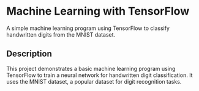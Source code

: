 # Machine Learning with TensorFlow

A simple machine learning program using TensorFlow to classify handwritten digits from the MNIST dataset.

## Description

This project demonstrates a basic machine learning program using TensorFlow to train a neural network for handwritten digit classification. It uses the MNIST dataset, a popular dataset for digit recognition tasks.



